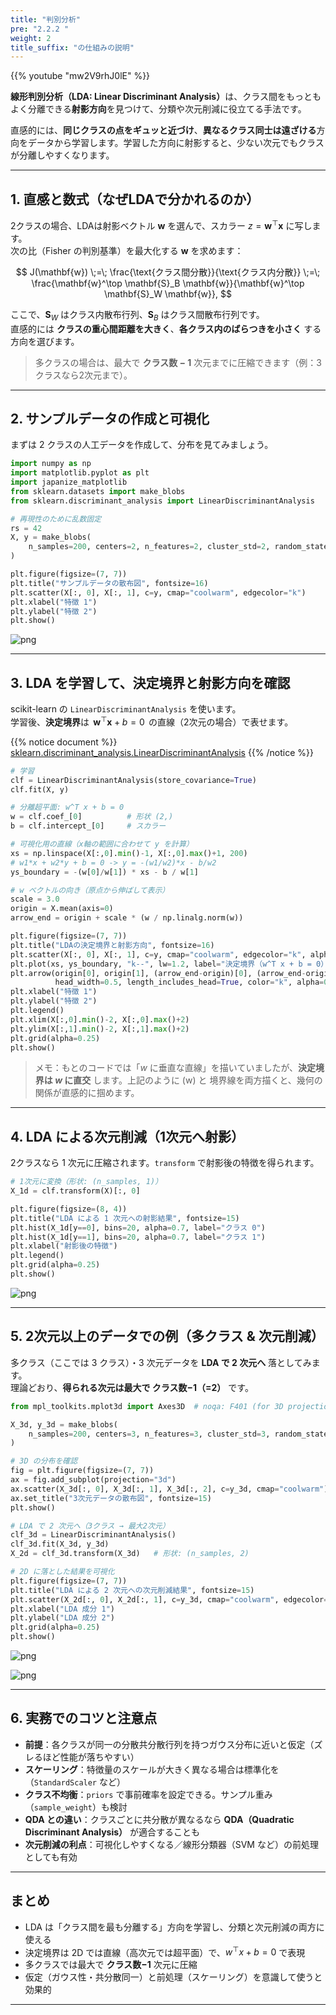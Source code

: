 ```yaml
---
title: "判別分析"
pre: "2.2.2 "
weight: 2
title_suffix: "の仕組みの説明"
---
```



{{% youtube "mw2V9rhJ0lE" %}}

<div class="pagetop-box">
  <p><b>線形判別分析（LDA: Linear Discriminant Analysis）</b>は、クラス間をもっともよく分離できる<b>射影方向</b>を見つけて、分類や次元削減に役立てる手法です。</p>
  <p>直感的には、<b>同じクラスの点をギュッと近づけ</b>、<b>異なるクラス同士は遠ざける</b>方向をデータから学習します。学習した方向に射影すると、少ない次元でもクラスが分離しやすくなります。</p>
</div>

---

## 1. 直感と数式（なぜLDAで分かれるのか）

2クラスの場合、LDAは射影ベクトル $\mathbf{w}$ を選んで、スカラー $z=\mathbf{w}^\top \mathbf{x}$ に写します。  
次の比（Fisher の判別基準）を最大化する $\mathbf{w}$ を求めます：

$$
J(\mathbf{w}) \;=\; \frac{\text{クラス間分散}}{\text{クラス内分散}}
\;=\; \frac{\mathbf{w}^\top \mathbf{S}_B \mathbf{w}}{\mathbf{w}^\top \mathbf{S}_W \mathbf{w}},
$$

ここで、$\mathbf{S}_W$ はクラス内散布行列、$\mathbf{S}_B$ はクラス間散布行列です。  
直感的には **クラスの重心間距離を大きく**、**各クラス内のばらつきを小さく** する方向を選びます。

> 多クラスの場合は、最大で <b>クラス数 − 1</b> 次元までに圧縮できます（例：3クラスなら2次元まで）。

---

## 2. サンプルデータの作成と可視化

まずは 2 クラスの人工データを作成して、分布を見てみましょう。

```python
import numpy as np
import matplotlib.pyplot as plt
import japanize_matplotlib
from sklearn.datasets import make_blobs
from sklearn.discriminant_analysis import LinearDiscriminantAnalysis

# 再現性のために乱数固定
rs = 42
X, y = make_blobs(
    n_samples=200, centers=2, n_features=2, cluster_std=2, random_state=rs
)

plt.figure(figsize=(7, 7))
plt.title("サンプルデータの散布図", fontsize=16)
plt.scatter(X[:, 0], X[:, 1], c=y, cmap="coolwarm", edgecolor="k")
plt.xlabel("特徴 1")
plt.ylabel("特徴 2")
plt.show()
```

![png](/images/basic/classification/Linear_Discriminant_Analysis_files/Linear_Discriminant_Analysis_5_0.png)

---

## 3. LDA を学習して、決定境界と射影方向を確認

scikit-learn の `LinearDiscriminantAnalysis` を使います。  
学習後、**決定境界**は $\,\mathbf{w}^\top \mathbf{x} + b = 0\,$ の直線（2次元の場合）で表せます。

{{% notice document %}}
[sklearn.discriminant_analysis.LinearDiscriminantAnalysis](https://scikit-learn.org/stable/modules/generated/sklearn.discriminant_analysis.LinearDiscriminantAnalysis.html)
{{% /notice %}}

```python
# 学習
clf = LinearDiscriminantAnalysis(store_covariance=True)
clf.fit(X, y)

# 分離超平面: w^T x + b = 0
w = clf.coef_[0]          # 形状 (2,)
b = clf.intercept_[0]     # スカラー

# 可視化用の直線（x軸の範囲に合わせて y を計算）
xs = np.linspace(X[:,0].min()-1, X[:,0].max()+1, 200)
# w1*x + w2*y + b = 0 -> y = -(w1/w2)*x - b/w2
ys_boundary = -(w[0]/w[1]) * xs - b / w[1]

# w ベクトルの向き（原点から伸ばして表示）
scale = 3.0
origin = X.mean(axis=0)
arrow_end = origin + scale * (w / np.linalg.norm(w))

plt.figure(figsize=(7, 7))
plt.title("LDAの決定境界と射影方向", fontsize=16)
plt.scatter(X[:, 0], X[:, 1], c=y, cmap="coolwarm", edgecolor="k", alpha=0.8, label="データ")
plt.plot(xs, ys_boundary, "k--", lw=1.2, label="決定境界（w^T x + b = 0）")
plt.arrow(origin[0], origin[1], (arrow_end-origin)[0], (arrow_end-origin)[1],
          head_width=0.5, length_includes_head=True, color="k", alpha=0.7, label="射影方向 w")
plt.xlabel("特徴 1")
plt.ylabel("特徴 2")
plt.legend()
plt.xlim(X[:,0].min()-2, X[:,0].max()+2)
plt.ylim(X[:,1].min()-2, X[:,1].max()+2)
plt.grid(alpha=0.25)
plt.show()
```

> メモ：もとのコードでは「$w$ に垂直な直線」を描いていましたが、**決定境界は $w$ に直交** します。上記のように \(w\) と 境界線を両方描くと、幾何の関係が直感的に掴めます。

---

## 4. LDA による次元削減（1次元へ射影）

2クラスなら 1 次元に圧縮されます。`transform` で射影後の特徴を得られます。

```python
# 1次元に変換（形状: (n_samples, 1)）
X_1d = clf.transform(X)[:, 0]

plt.figure(figsize=(8, 4))
plt.title("LDA による 1 次元への射影結果", fontsize=15)
plt.hist(X_1d[y==0], bins=20, alpha=0.7, label="クラス 0")
plt.hist(X_1d[y==1], bins=20, alpha=0.7, label="クラス 1")
plt.xlabel("射影後の特徴")
plt.legend()
plt.grid(alpha=0.25)
plt.show()
```

![png](/images/basic/classification/Linear_Discriminant_Analysis_files/Linear_Discriminant_Analysis_7_1.png)

---

## 5. 2次元以上のデータでの例（多クラス & 次元削減）

多クラス（ここでは 3 クラス）・3 次元データを **LDA で 2 次元へ** 落としてみます。  
理論どおり、**得られる次元は最大で クラス数−1（=2）** です。

```python
from mpl_toolkits.mplot3d import Axes3D  # noqa: F401 (for 3D projection)

X_3d, y_3d = make_blobs(
    n_samples=200, centers=3, n_features=3, cluster_std=3, random_state=rs
)

# 3D の分布を確認
fig = plt.figure(figsize=(7, 7))
ax = fig.add_subplot(projection="3d")
ax.scatter(X_3d[:, 0], X_3d[:, 1], X_3d[:, 2], c=y_3d, cmap="coolwarm")
ax.set_title("3次元データの散布図", fontsize=15)
plt.show()

# LDA で 2 次元へ（3クラス → 最大2次元）
clf_3d = LinearDiscriminantAnalysis()
clf_3d.fit(X_3d, y_3d)
X_2d = clf_3d.transform(X_3d)   # 形状: (n_samples, 2)

# 2D に落とした結果を可視化
plt.figure(figsize=(7, 7))
plt.title("LDA による 2 次元への次元削減結果", fontsize=15)
plt.scatter(X_2d[:, 0], X_2d[:, 1], c=y_3d, cmap="coolwarm", edgecolor="k")
plt.xlabel("LDA 成分 1")
plt.ylabel("LDA 成分 2")
plt.grid(alpha=0.25)
plt.show()
```

![png](/images/basic/classification/Linear_Discriminant_Analysis_files/Linear_Discriminant_Analysis_9_0.png)

![png](/images/basic/classification/Linear_Discriminant_Analysis_files/Linear_Discriminant_Analysis_9_1.png)

---

## 6. 実務でのコツと注意点

- **前提**：各クラスが同一の分散共分散行列を持つガウス分布に近いと仮定（ズレるほど性能が落ちやすい）  
- **スケーリング**：特徴量のスケールが大きく異なる場合は標準化を（`StandardScaler` など）  
- **クラス不均衡**：`priors` で事前確率を設定できる。サンプル重み（`sample_weight`）も検討  
- **QDA との違い**：クラスごとに共分散が異なるなら **QDA（Quadratic Discriminant Analysis）** が適合することも  
- **次元削減の利点**：可視化しやすくなる／線形分類器（SVM など）の前処理としても有効

---

## まとめ

- LDA は「クラス間を最も分離する」方向を学習し、分類と次元削減の両方に使える  
- 決定境界は 2D では直線（高次元では超平面）で、$w^\top x + b = 0$ で表現  
- 多クラスでは最大で <b>クラス数−1</b> 次元に圧縮  
- 仮定（ガウス性・共分散同一）と前処理（スケーリング）を意識して使うと効果的

---
